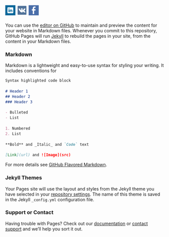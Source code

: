 [![Linked](images/Web-Linked-in-alt-Metro-icon.png)](https://www.linkedin.com/in/ilya-leanovich-a51a25180/)
[![VKontakte](images/vk-icon.png)](https://vk.com/leanovichilya)
[![Facebook](images/facebook-icon.png)](https://www.facebook.com/leanovichilya)
---



[1]: http://google.com/        "Google"
[2]: http://search.yahoo.com/  "Yahoo Search"
[3]: http://search.msn.com/    "MSN Search"
You can use the [editor on GitHub](https://github.com/IlyaLeanovich/ilyaleanovich.github.io/edit/master/index.md) to maintain and preview the content for your website in Markdown files.
Whenever you commit to this repository, GitHub Pages will run [Jekyll](https://jekyllrb.com/) to rebuild the pages in your site, from the content in your Markdown files.

### Markdown

Markdown is a lightweight and easy-to-use syntax for styling your writing. It includes conventions for

```markdown
Syntax highlighted code block

# Header 1
## Header 2
### Header 3

- Bulleted
- List

1. Numbered
2. List

**Bold** and _Italic_ and `Code` text

[Link](url) and ![Image](src)
```

For more details see [GitHub Flavored Markdown](https://guides.github.com/features/mastering-markdown/).

### Jekyll Themes

Your Pages site will use the layout and styles from the Jekyll theme you have selected in your [repository settings](https://github.com/IlyaLeanovich/ilyaleanovich.github.io/settings). The name of this theme is saved in the Jekyll `_config.yml` configuration file.

### Support or Contact

Having trouble with Pages? Check out our [documentation](https://help.github.com/categories/github-pages-basics/) or [contact support](https://github.com/contact) and we’ll help you sort it out.
